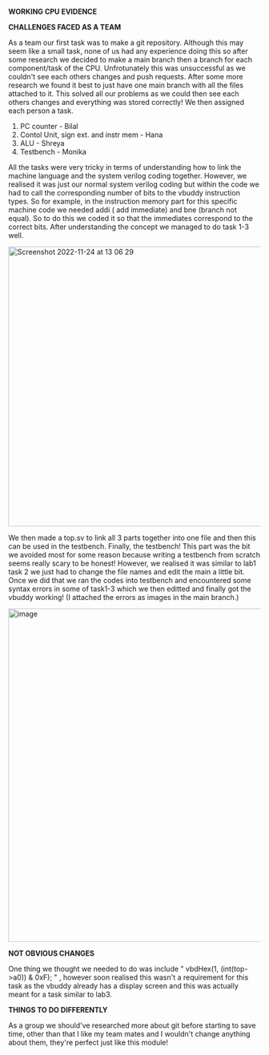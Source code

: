 **WORKING CPU EVIDENCE**







**CHALLENGES FACED AS A TEAM**

As a team our first task was to make a git repository. Although this may seem like a small task, none of us had any experience doing this so after some 
research we decided to make a main branch then a branch for each component/task of the CPU. Unfrotunately this was unsuccessful as we couldn't see each
others changes and push requests. After some more research we found it best to just have one main branch with all the files attached to it. This solved
all our problems as we could then see each others changes and everything was stored correctly! We then assigned each person a task.

1. PC counter - Bilal
2. Contol Unit, sign ext. and instr mem - Hana
3. ALU - Shreya
4. Testbench - Monika

All the tasks were very tricky in terms of understanding how to link the machine language and the system verilog coding together. However, we realised it 
was just our normal system verilog coding but within the code we had to call the corresponding number of bits to the vbuddy instruction types. So for 
example, in the instruction memory part for this specific machine code we needed addi ( add immediate) and bne (branch not equal). So to do this we coded
it so that the immediates correspond to the correct bits. After understanding the concept we managed to do task 1-3 well. 

<img width="559" alt="Screenshot 2022-11-24 at 13 06 29" src="https://user-images.githubusercontent.com/108066429/203791707-82246dd3-d261-4085-8a9e-6767aa1b30fb.png">

We then made a top.sv to link all 3 parts together into one file and then this can be used in the testbench. 
Finally, the testbench! This part was the bit we avoided most for some reason because writing a testbench from scratch seems really scary to be honest! 
However, we realised it was similar to lab1 task 2 we just had to change the file names and edit the main a little bit. Once we did that we ran the codes
into testbench and encountered some syntax errors in some of task1-3 which we then editted and finally got the vbuddy working! (I attached the errors as 
images in the main branch.)

<img width="666" alt="image" src="https://user-images.githubusercontent.com/108066429/203792052-3114782e-35fb-4294-9558-11c1d0dd8d69.png">

**NOT OBVIOUS CHANGES**

One thing we thought we needed to do was include " vbdHex(1, (int(top->a0)) & 0xF); " , however soon realised this wasn't a requirement for this task as 
the vbuddy already has a display screen and this was actually meant for a task similar to lab3. 

**THINGS TO DO DIFFERENTLY**

As a group we should've researched more about git before starting to save time, other than that I like my team mates and I wouldn't change anything about
them, they're perfect just like this module!
